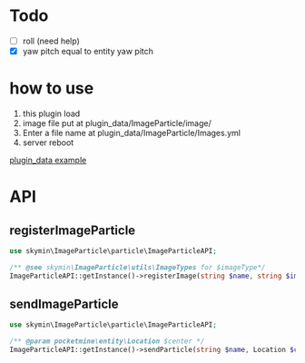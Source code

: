 # Todo
- [ ] roll (need help)
- [x] yaw pitch equal to entity yaw pitch

# how to use
1. this plugin load
2. image file put at plugin_data/ImageParticle/image/
3. Enter a file name at plugin_data/ImageParticle/Images.yml
4. server reboot

[plugin_data example](https://github.com/sky-min/ImageToParticle/tree/master/example)

# API
## registerImageParticle
```php
use skymin\ImageParticle\particle\ImageParticleAPI;

/** @see skymin\ImageParticle\utils\ImageTypes for $imageType*/
ImageParticleAPI::getInstance()->registerImage(string $name, string $imageFile, int $imageType);
```

## sendImageParticle
```php
use skymin\ImageParticle\particle\ImageParticleAPI;

/** @param pocketmine\entity\Location $center */
ImageParticleAPI::getInstance()->sendParticle(string $name, Location $center, int $count, float $unit, bool $asyncEncode);
```
